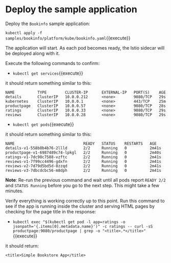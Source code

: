 # Deploy the sample application

Deploy the `Bookinfo` sample application:

`kubectl apply -f samples/bookinfo/platform/kube/bookinfo.yaml`{{execute}}

The application will start. As each pod becomes ready, the Istio sidecar will be deployed along with it.

Execute the following commands to confirm:

- `kubectl get services`{{execute}}

it should return something similar to this:

```
NAME          TYPE        CLUSTER-IP      EXTERNAL-IP   PORT(S)    AGE
details       ClusterIP   10.0.0.212      <none>        9080/TCP   29s
kubernetes    ClusterIP   10.0.0.1        <none>        443/TCP    25m
productpage   ClusterIP   10.0.0.57       <none>        9080/TCP   28s
ratings       ClusterIP   10.0.0.33       <none>        9080/TCP   29s
reviews       ClusterIP   10.0.0.28       <none>        9080/TCP   29s
```

- `kubectl get pods`{{execute}}

it should return something similar to this:

```
NAME                              READY   STATUS    RESTARTS   AGE
details-v1-558b8b4b76-2llld       2/2     Running   0          2m41s
productpage-v1-6987489c74-lpkgl   2/2     Running   0          2m40s
ratings-v1-7dc98c7588-vzftc       2/2     Running   0          2m41s
reviews-v1-7f99cc4496-gdxfn       2/2     Running   0          2m41s
reviews-v2-7d79d5bd5d-8zzqd       2/2     Running   0          2m41s
reviews-v3-7dbcdcbc56-m8dph       2/2     Running   0          2m41s
```

**Note**: Re-run the previous command and wait until all pods report `READY 2/2` and `STATUS Running` before you go to the next step. This might take a few minutes.

Verify everything is working correctly up to this point. Run this command to see if the app is running inside the cluster and serving HTML pages by checking for the page title in the response:

- `kubectl exec "$(kubectl get pod -l app=ratings -o jsonpath='{.items[0].metadata.name}')" -c ratings -- curl -sS productpage:9080/productpage | grep -o "<title>.*</title>"`{{execute}}

it should return:

`<title>Simple Bookstore App</title>`